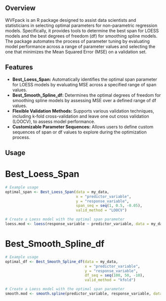 ## Overview
WVFpack is an R package designed to assist data scientists and statisticians in selecting optimal parameters for non-parametric regression models. Specifically, it provides tools to determine the best span for LOESS models and the best degrees of freedom (df) for smoothing spline models. The package automates the process of parameter tuning by evaluating model performance across a range of parameter values and selecting the one that minimizes the Mean Squared Error (MSE) on a validation set.

## Features
- **Best_Loess_Span:**  Automatically identifies the optimal span parameter for LOESS models by evaluating MSE across a specified range of span values.
- **Best_Smooth_Spline_df:**  Determines the optimal degrees of freedom for smoothing spline models by assessing MSE over a defined range of df values.
- **Flexible Validation Methods:**  Supports various validation techniques, including k-fold cross-validation and leave one out cross validation (LOOCV), to assess model performance.
- **Customizable Parameter Sequences:**  Allows users to define custom sequences of span or df values to explore during the optimization process.

## Usage

# Best_Loess_Span
```r library(WVFpack)
# Example usage
optimal_span <- Best_Loess_Span(data = my_data,
                                x = "predictor_variable",
                                y = "response_variable",
                                span_seq = seq(1, 0.5, -0.05),
                                valid_method = "LOOCV")

# Create a Loess model with the optimal span parameter
loess.mod <- loess(response_variable ~ predictor_variable, data = my_data, span = optimal_span)
```

# Best_Smooth_Spline_df
```r library(WVFpack)
# Example usage
optimal_df <- Best_Smooth_Spline_df(data = my_data,
                                    x = "predictor_variable",
                                    y = "response_variable",
                                    df_seq = seq(100, 50, -10),
                                    valid_method = "kfold")

# Create a Loess model with the optimal span parameter
smooth.mod <- smooth.spline(predictor_variable, response_variable, data = my_data, df = optimal_df)
```

